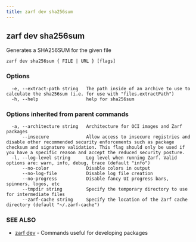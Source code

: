 ```yaml
---
title: zarf dev sha256sum
---
```


## zarf dev sha256sum

Generates a SHA256SUM for the given file

```
zarf dev sha256sum { FILE | URL } [flags]
```

### Options

```
  -e, --extract-path string   The path inside of an archive to use to calculate the sha256sum (i.e. for use with "files.extractPath")
  -h, --help                  help for sha256sum
```

### Options inherited from parent commands

```
  -a, --architecture string   Architecture for OCI images and Zarf packages
      --insecure              Allow access to insecure registries and disable other recommended security enforcements such as package checksum and signature validation. This flag should only be used if you have a specific reason and accept the reduced security posture.
  -l, --log-level string      Log level when running Zarf. Valid options are: warn, info, debug, trace (default "info")
      --no-color              Disable colors in output
      --no-log-file           Disable log file creation
      --no-progress           Disable fancy UI progress bars, spinners, logos, etc
      --tmpdir string         Specify the temporary directory to use for intermediate files
      --zarf-cache string     Specify the location of the Zarf cache directory (default "~/.zarf-cache")
```

### SEE ALSO

* [zarf dev](/cli/commands/zarf_dev/)	 - Commands useful for developing packages
